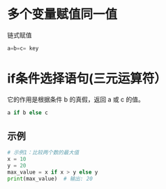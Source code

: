 # 多个变量赋值同一值
链式赋值
```python
a=b=c= key
```
# if条件选择语句(三元运算符）
它的作用是根据条件 b 的真假，返回 a 或 c 的值。
```python
a if b else c
```
## 示例
```python
# 示例1：比较两个数的最大值
x = 10
y = 20
max_value = x if x > y else y
print(max_value)  # 输出: 20
```
